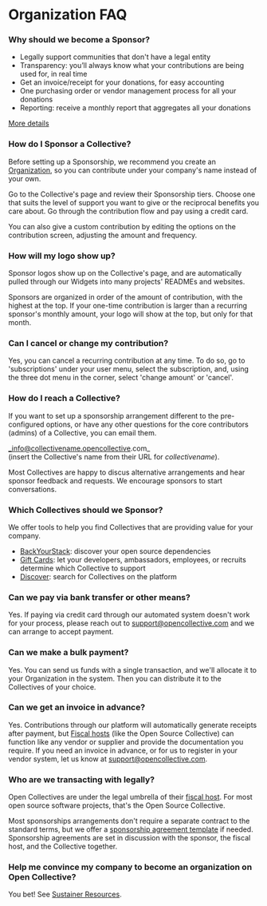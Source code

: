 # Organization FAQ

### Why should we become a Sponsor?

* Legally support communities that don't have a legal entity
* Transparency: you’ll always know what your contributions are being used for, in real time
* Get an invoice/receipt for your donations, for easy accounting
* One purchasing order or vendor management process for all your donations
* Reporting: receive a monthly report that aggregates all your donations

[More details](https://opencollective.com/become-a-sponsor)

### How do I Sponsor a Collective?

Before setting up a Sponsorship, we recommend you create an [Organization](organizations.md), so you can contribute under your company's name instead of your own.

Go to the Collective's page and review their Sponsorship tiers. Choose one that suits the level of support you want to give or the reciprocal benefits you care about. Go through the contribution flow and pay using a credit card.

You can also give a custom contribution by editing the options on the contribution screen, adjusting the amount and frequency.

### How will my logo show up?

Sponsor logos show up on the Collective's page, and are automatically pulled through our Widgets into many projects' READMEs and websites.

Sponsors are organized in order of the amount of contribution, with the highest at the top. If your one-time contribution is larger than a recurring sponsor's monthly amount, your logo will show at the top, but only for that month.

### Can I cancel or change my contribution?

Yes, you can cancel a recurring contribution at any time. To do so, go to 'subscriptions' under your user menu, select the subscription, and, using the three dot menu in the corner, select 'change amount' or 'cancel'. 

### How do I reach a Collective?

If you want to set up a sponsorship arrangement different to the pre-configured options, or have any other questions for the core contributors \(admins\) of a Collective, you can email them.

_info@collectivename.opencollective.com_   
\(insert the Collective's name from their URL for _collectivename_\).

Most Collectives are happy to discus alternative arrangements and hear sponsor feedback and requests. We encourage sponsors to start conversations.

### Which Collectives should we Sponsor?

We offer tools to help you find Collectives that are providing value for your company.

* [BackYourStack](https://backyourstack.com/): discover your open source dependencies
* [Gift Cards](https://opencollective.com/gift-cards): let your developers, ambassadors, employees, or recruits determine which Collective to support 
* [Discover](https://opencollective.com/discover): search for Collectives on the platform

### Can we pay via bank transfer or other means?

Yes. If paying via credit card through our automated system doesn't work for your process, please reach out to support@opencollective.com and we can arrange to accept payment.

### Can we make a bulk payment?

Yes. You can send us funds with a single transaction, and we'll allocate it to your Organization in the system. Then you can distribute it to the Collectives of your choice.

### Can we get an invoice in advance?

Yes. Contributions through our platform will automatically generate receipts after payment, but [Fiscal hosts](../fiscal-hosts/) \(like the Open Source Collective\) can function like any vendor or supplier and provide the documentation you require. If you need an invoice in advance, or for us to register in your vendor system, let us know at support@opencollective.com.

### Who are we transacting with legally?

Open Collectives are under the legal umbrella of their [fiscal host](../hosts/). For most open source software projects, that's the Open Source Collective. 

Most sponsorships arrangements don't require a separate contract to the standard terms, but we offer a [sponsorship agreement template](../hosts/sponsor-agreement.md#sponsorship-agreement-template) if needed. Sponsorship agreements are set in discussion with the sponsor, the fiscal host, and the Collective together.

### Help me convince my company to become an organization on Open Collective?

You bet! See [Sustainer Resources](sustainer-resources.md).

